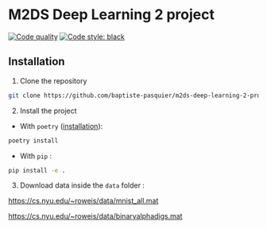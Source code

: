 # M2DS Deep Learning 2 project

[![Code quality](https://github.com/baptiste-pasquier/m2ds-deep-learning-2-project/actions/workflows/quality.yml/badge.svg)](https://github.com/baptiste-pasquier/m2ds-deep-learning-2-project/actions/workflows/quality.yml)
[![Code style: black](https://img.shields.io/badge/code%20style-black-000000.svg)](https://github.com/psf/black)



## Installation

1. Clone the repository
```bash
git clone https://github.com/baptiste-pasquier/m2ds-deep-learning-2-project
```

2. Install the project
- With `poetry` ([installation](https://python-poetry.org/docs/#installation)):
```bash
poetry install
```
- With `pip` :
```bash
pip install -e .
```

3. Download data inside the `data` folder :

https://cs.nyu.edu/~roweis/data/mnist_all.mat

https://cs.nyu.edu/~roweis/data/binaryalphadigs.mat

